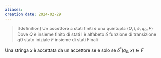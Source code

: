 ```yaml
---
aliases: 
creation date: 2024-02-29
---
```


>[!definition]
>Un accettore a stati finiti è una quintupla $\left< Q, I, \delta, q_{0}, F \right>$
>Dove $Q$ è insieme finito di stati
>I è alfabeto
>$\delta$ funzione di transizione
>$q0$ stato iniziale
>$F$ insieme di stati Finali

Una stringa $x$ è accettata da un accettore se e solo se $\delta ^* (q_{0},x) \in F$